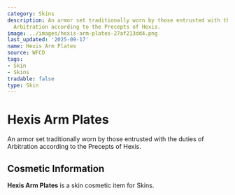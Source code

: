 ```yaml
---
category: Skins
description: An armor set traditionally worn by those entrusted with the duties of
  Arbitration according to the Precepts of Hexis.
image: ../images/hexis-arm-plates-27af213dd4.png
last_updated: '2025-09-17'
name: Hexis Arm Plates
source: WFCD
tags:
- Skin
- Skins
tradable: false
type: Skin
---
```


# Hexis Arm Plates

An armor set traditionally worn by those entrusted with the duties of Arbitration according to the Precepts of Hexis.

## Cosmetic Information

**Hexis Arm Plates** is a skin cosmetic item for Skins.

